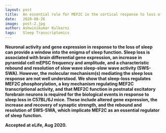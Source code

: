 ```yaml
---
layout: post
title:  An essential role for MEF2C in the cortical response to loss of sleep in mice
date:   2020-08-26
image:  post-2.jpg
author: Ashwinikumar Kulkarni
tags:   Sleep Transcriptomics
---
```

<!-- ![post-thumb]({{site.baseurl}}/assets/images/blog/post-1.jpg){:class="img-fluid rounded float-left mr-5 mb-4"} -->
<!-- ![post-thumb]({{site.baseurl}}/assets/images/blog/post-1.jpg){:class="img-fluid rounded float-left mr-5 mb-4"} -->

<!-- **Sleep abnormalities are associated with long-term changes in brain function. The authors of this study investigated the transcriptional changes in frontal cortex that accompany sleep loss in mice in order to gain insight into the molecular basis of these plasticity changes. The key results reveal transcriptional mechanisms that underlie changes in brain function with sleep deprivation and strong functional evidence of a role for MEF2C in the regulation of synaptic plasticity and sleep homeostasis.** -->

**Neuronal activity and gene expression in response to the loss of sleep can provide a window into the enigma of sleep function. Sleep loss is associated with brain differential gene expression, an increase in pyramidal cell mEPSC frequency and amplitude, and a characteristic rebound and resolution of slow wave sleep-slow wave activity (SWS-SWA). However, the molecular mechanism(s) mediating the sleep loss response are not well understood. We show that sleep-loss regulates MEF2C phosphorylation, a key mechanism regulating MEF2C transcriptional activity, and that MEF2C function in postnatal excitatory forebrain neurons is required for the biological events in response to sleep loss in C57BL/6J mice. These include altered gene expression, the increase and recovery of synaptic strength, and the rebound and resolution of SWS-SWA, which implicate MEF2C as an essential regulator of sleep function.**

**Accepted at eLife, Aug 2020.**


<!-- Lorem ipsum dolor sit amet, consectetur adipisicing elit, sed do eiusmod tempor incididunt ut labore et dolore magna aliqua. Ut enim ad minim veniam, quis nostrud exercitation ullamco laboris nisi ut aliquip ex ea commodo consequat. Duis aute irure dolor in reprehenderit in voluptate velit esse cillum dolore eu fugiat nulla pariatur. Excepteur sint occaecat cupidatat non proident, sunt in culpa qui officia deserunt mollit anim id est laborum. Sed ut perspiciatis unde omnis iste natus error sit voluptatem accusantium doloremque laudantium, totam rem aperiam, eaque ipsa quae ab illo inventore veritatis et quasi architecto beatae vitae dicta sunt explicabo. Nemo enim ipsam voluptatem quia voluptas sit aspernatur aut odit aut fugit, sed quia consequuntur magni dolores eos qui ratione voluptatem sequi nesciunt. Neque porro quisquam est.

Lorem ipsum dolor sit amet, consectetur adipisicing elit, sed do eiusmod tempor incididunt ut labore et dolore magna aliqua. Ut enim ad minim veniam, quis nostrud exercitation ullamco laboris nisi ut aliquip ex ea commodo consequat. Duis aute irure dolor in reprehenderit in voluptate velit esse cillum dolore eu fugiat nulla pariatur. Excepteur sint occaecat cupidatat non proident, sunt in culpa qui officia deserunt mollit anim id est laborum. Sed ut perspiciatis unde omnis iste natus error sit voluptatem accusantium doloremque laudantium, totam rem aperiam, eaque ipsa quae ab illo inventore veritatis et quasi architecto beatae vitae dicta sunt explicabo. Nemo enim ipsam voluptatem quia voluptas sit aspernatur aut odit aut fugit, sed quia consequuntur magni dolores eos qui ratione voluptatem sequi nesciunt. Neque porro quisquam est, qui dolorem ipsum quia dolor sit amet, consectetur, adipisci velit, sed quia non numquam eius modi tempora incidunt ut labore et dolore magnam aliquam quaerat voluptatem.

> Dolorem ipsum quia dolor sit amet, consectetur, adipisci velit, sed quia non numquam eius modi tempora incidunt ut labore et dolore magnam aliquam quaerat voluptatem.

Lorem ipsum dolor sit amet, consectetur adipisicing elit, sed do eiusmod tempor incididunt ut labore et dolore magna aliqua. Ut enim ad minim veniam, quis nostrud exercitation ullamco laboris nisi ut aliquip ex ea commodo consequat. Duis aute irure dolor in reprehenderit in voluptate velit esse cillum dolore eu fugiat nulla pariatur. Excepteur sint occaecat cupidatat non proident, sunt in culpa qui officia deserunt mollit anim id est laborum. Sed ut perspiciatis unde omnis iste natus error sit voluptatem accusantium doloremque laudantium, totam rem aperiam, eaque ipsa quae ab illo inventore veritatis et quasi architecto beatae vitae dicta sunt explicabo. Nemo enim ipsam voluptatem quia voluptas sit aspernatur aut odit aut fugit, sed quia consequuntur magni dolores eos qui ratione voluptatem sequi nesciunt. Neque porro quisquam est, qui dolorem ipsum quia dolor sit amet, consectetur, adipisci velit, sed quia non numquam eius modi tempora incidunt ut labore et dolore magnam aliquam quaerat voluptatem. -->
